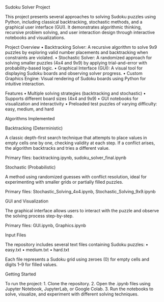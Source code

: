 Sudoku Solver Project

This project presents several approaches to solving Sudoku puzzles using Python, including classical backtracking, stochastic methods, and a graphical user interface (GUI). It demonstrates algorithmic thinking, recursive problem solving, and user interaction design through interactive notebooks and visualizations.

Project Overview
	•	Backtracking Solver: A recursive algorithm to solve 9x9 puzzles by exploring valid number placements and backtracking when constraints are violated.
	•	Stochastic Solver: A randomized approach for solving smaller puzzles (4x4 and 9x9) by applying trial-and-error with probability-based logic.
	•	Graphical Interface (GUI): A visual tool for displaying Sudoku boards and observing solver progress.
	•	Custom Graphics Engine: Visual rendering of Sudoku boards using Python for intuitive interaction.

Features
	•	Multiple solving strategies (backtracking and stochastic)
	•	Supports different board sizes (4x4 and 9x9)
	•	GUI notebooks for visualization and interactivity
	•	Preloaded test puzzles of varying difficulty: easy, medium, and hard

Algorithms Implemented

Backtracking (Deterministic)

A classic depth-first search technique that attempts to place values in empty cells one by one, checking validity at each step. If a conflict arises, the algorithm backtracks and tries a different value.

Primary files: backtracking.ipynb, sudoku_solver_final.ipynb

Stochastic (Probabilistic)

A method using randomized guesses with conflict resolution, ideal for experimenting with smaller grids or partially filled puzzles.

Primary files: Stochastic_Solving_4x4.ipynb, Stochastic_Solving_9x9.ipynb

GUI and Visualization

The graphical interface allows users to interact with the puzzle and observe the solving process step-by-step.

Primary files: GUI.ipynb, Graphics.ipynb

Input Files

The repository includes several text files containing Sudoku puzzles:
	•	easy.txt
	•	medium.txt
	•	hard.txt

Each file represents a Sudoku grid using zeroes (0) for empty cells and digits 1–9 for filled values.

Getting Started

To run the project:
	1.	Clone the repository.
	2.	Open the .ipynb files using Jupyter Notebook, JupyterLab, or Google Colab.
	3.	Run the notebooks to solve, visualize, and experiment with different solving techniques.

